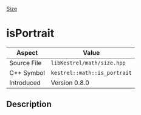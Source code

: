 [Size](index)
# isPortrait
| Aspect | Value |
| --- | --- |
| Source File | `libKestrel/math/size.hpp` |
| C++ Symbol | `kestrel::math::is_portrait` |
| Introduced | Version 0.8.0 |
## Description

